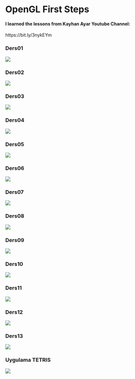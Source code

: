 # OpenGL First Steps
<h4>I learned the lessons from Kayhan Ayar Youtube Channel:</h4> https://bit.ly/3nykEYm
<h3>Ders01</h3>
<img src="_ScreenShots/1.PNG">
<h3>Ders02</h3>
<img src="_ScreenShots/2.PNG">
<h3>Ders03</h3>
<img src="_ScreenShots/3.PNG">
<h3>Ders04</h3>
<img src="_ScreenShots/4.PNG">
<h3>Ders05</h3>
<img src="_ScreenShots/5.PNG">
<h3>Ders06</h3>
<img src="_ScreenShots/6.PNG">
<h3>Ders07</h3>
<img src="_ScreenShots/7.PNG">
<h3>Ders08</h3>
<img src="_ScreenShots/8.PNG">
<h3>Ders09</h3>
<img src="_ScreenShots/9.PNG">
<h3>Ders10</h3>
<img src="_ScreenShots/10.PNG">
<h3>Ders11</h3>
<img src="_ScreenShots/11.PNG">
<h3>Ders12</h3>
<img src="_ScreenShots/12.PNG">
<h3>Ders13</h3>
<img src="_ScreenShots/13.PNG">
<h3>Uygulama TETRIS</h3>
<img src="_ScreenShots/14.PNG">

